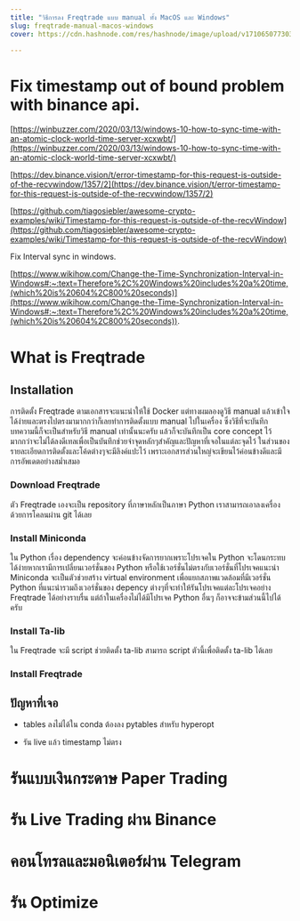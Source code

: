 ```yaml
---
title: "วิธีการลง Freqtrade แบบ manual ทั้ง MacOS และ Windows"
slug: freqtrade-manual-macos-windows
cover: https://cdn.hashnode.com/res/hashnode/image/upload/v1710650773034/dd8ff552-fdf2-4989-b98b-e83789e9ec58.webp

---
```


# Fix timestamp out of bound problem with binance api.

[https://winbuzzer.com/2020/03/13/windows-10-how-to-sync-time-with-an-atomic-clock-world-time-server-xcxwbt/](https://winbuzzer.com/2020/03/13/windows-10-how-to-sync-time-with-an-atomic-clock-world-time-server-xcxwbt/)

[https://dev.binance.vision/t/error-timestamp-for-this-request-is-outside-of-the-recvwindow/1357/2](https://dev.binance.vision/t/error-timestamp-for-this-request-is-outside-of-the-recvwindow/1357/2)

[https://github.com/tiagosiebler/awesome-crypto-examples/wiki/Timestamp-for-this-request-is-outside-of-the-recvWindow](https://github.com/tiagosiebler/awesome-crypto-examples/wiki/Timestamp-for-this-request-is-outside-of-the-recvWindow)

Fix Interval sync in windows.

[https://www.wikihow.com/Change-the-Time-Synchronization-Interval-in-Windows#:~:text=Therefore%2C%20Windows%20includes%20a%20time,(which%20is%20604%2C800%20seconds)](https://www.wikihow.com/Change-the-Time-Synchronization-Interval-in-Windows#:~:text=Therefore%2C%20Windows%20includes%20a%20time,(which%20is%20604%2C800%20seconds)).

# What is Freqtrade

## Installation

การติดตั้ง Freqtrade ตามเอกสารจะแนะนำให้ใช้ Docker แต่ทางผมลองดูวิธี manual แล้วเข้าใจได้ง่ายและตรงไปตรงมามากกว่าก็เลยทำการติดตั้งแบบ manual ไปในเครื่อง ซึ่งวิธีที่จะบันทึกบทความนี้ก็จะเป็นสำหรับวิธี manual เท่านั้นนะครับ แล้วก็จะบันทึกเป็น core concept ไว้มากกว่าจะไม่ได้ลงดีเทลเพื่อเป็นบันทึกช่วยจำจุดหลักๆสำคัญและปัญหาที่เจอในแต่ละจุดไว้ ในส่วนของรายละเอียดการติดตั้งและโค้ดต่างๆจะมีลิงค์แปะไว้ เพราะเอกสารส่วนใหญ่จะเขียนไว้ค่อนข้างดีและมีการอัพเดตอย่างสม่ำเสมอ

### Download Freqtrade

ตัว Freqtrade เองจะเป็น repository ที่ภาษาหลักเป็นภาษา Python เราสามารถเอาลงเครื่องด้วยการโคลนผ่าน git ได้เลย

### Install Miniconda

ใน Python เรื่อง dependency จะค่อนข้างจัดการยากเพราะโปรเจคใน Python จะโดนกระทบได้ง่ายหากเรามีการเปลี่ยนเวอร์ชั่นของ Python หรือใช้เวอร์ชั่นไม่ตรงกับเวอร์ชั่นที่โปรเจคแนะนำ Miniconda จะเป็นตัวช่วยสร้าง virtual environment เพื่อแยกสภาพแวดล้อมที่มีเวอร์ชั่น Python ที่แนะนำรวมถึงเวอร์ชั่นของ depency ต่างๆที่จะทำให้รันโปรเจคแต่ละโปรเจคอย่าง Freqtrade ได้อย่างราบรื่น แต่ถ้าในเครื่องไม่ได้มีโปรเจค Python อื่นๆ ก็อาจจะข้ามส่วนนี้ไปได้ครับ

### Install Ta-lib

ใน Freqtrade จะมี script ช่วยติดตั้ง ta-lib สามารถ script ตัวนี้เพื่อติดตั้ง ta-lib ได้เลย

### Install Freqtrade

## ปัญหาที่เจอ

* tables ลงไม่ได้ใน conda ต้องลง pytables สำหรับ hyperopt
    
* รัน live แล้ว timestamp ไม่ตรง
    

# รันแบบเงินกระดาษ Paper Trading

# รัน Live Trading ผ่าน Binance

# คอนโทรลและมอนิเตอร์ผ่าน Telegram

# รัน Optimize